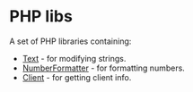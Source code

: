 PHP libs
========

A set of PHP libraries containing:
- [Text](docs/text.md) - for modifying strings.
- [NumberFormatter](docs/number-formatter.md) - for formatting numbers.
- [Client](docs/client.md) - for getting client info.
